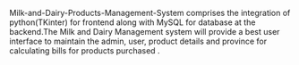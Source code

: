 Milk-and-Dairy-Products-Management-System comprises the integration of python(TKinter) for frontend along with MySQL for database at the backend.The Milk and Dairy Management system will provide a best user interface to maintain the admin, user, product details and province for calculating bills for products purchased .
